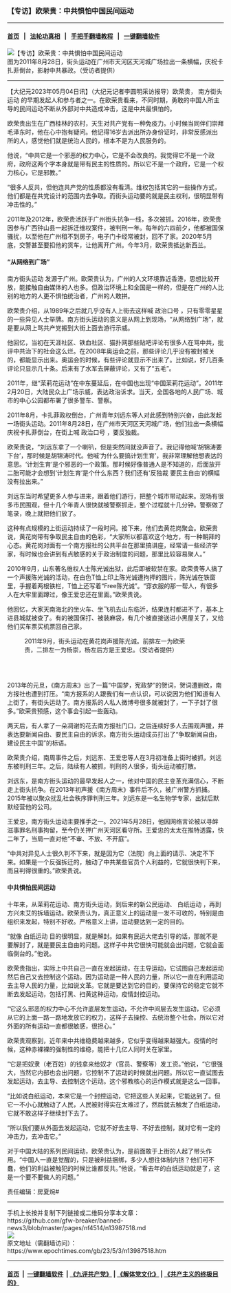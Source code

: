### 【专访】欧荣贵：中共惧怕中国民间运动
------------------------

#### [首页](https://github.com/gfw-breaker/banned-news3/blob/master/README.md) &nbsp;&nbsp;|&nbsp;&nbsp; [法轮功真相](https://github.com/begood0513/basic/blob/master/README.md)  &nbsp;&nbsp;|&nbsp;&nbsp; [手把手翻墙教程](https://github.com/gfw-breaker/guides/wiki)  &nbsp;&nbsp;|&nbsp;&nbsp; [一键翻墙软件](https://github.com/gfw-breaker/nogfw/blob/master/README.md)  



<div><img alt="【专访】欧荣贵：中共惧怕中国民间运动" class="attachment-djy_600_400 size-djy_600_400 wp-post-image" src="https://i.epochtimes.com/assets/uploads/2023/05/id13987571-jietouFotoJet-600x400.jpg"/>
<div class="caption">
 图为2011年8月28日，街头运动在广州市天河区天河城广场拉出一条横幅，庆祝卡扎菲倒台，影射中共暴政。（受访者提供）
</div></div><hr/>


<div><p>
 【大纪元2023年05月04日讯】（大纪元记者李圆明采访报导）欧荣贵，
 <ok href="https://www.epochtimes.com/gb/tag/%E5%8D%97%E6%96%B9%E8%A1%97%E5%A4%B4%E8%BF%90%E5%8A%A8.html">
  南方街头运动
 </ok>
 的早期发起人和参与者之一。在欧荣贵看来，不同时期，勇敢的中国人所主导的民间运动不断从外部对中共造成冲击，这是中共最惧怕的。
</p>
<p>
 欧荣贵出生在广西桂林的农村，天生对共产党有一种免疫力。小时候当同伴们崇拜毛泽东时，他在心中抱有疑问。他记得16岁去派出所办身份证时，非常反感派出所的人，感觉他们就是统治人民的，根本不是为人民服务的。
</p>
<p>
 他说，“中共它是一个邪恶的权力中心，它是不会改良的。我觉得它不是一个政府，政府这两个字本身就是带有民主的性质的。所以它不是一个政府，它是一个权力核心，它是邪教。”
</p>
<p>
 “很多人反共，但他连共产党的性质都没有看清。维权包括其它的一些操作方式，他们都是在共党设计的范围内去争取。而街头运动要的就是民主权利，很明显带有冲击性的。”
</p>
<p>
 2011年及2012年，欧荣贵活跃于广州街头抗争一线，多次被抓。2016年，欧荣贵因参与广西钟山县一起拆迁维权案件，被判刑一年。每年的六四前夕，他都被国保骚扰，以至他在广州租不到房子，电子门卡经常被封，回不了家。2020年5月底，交警甚至要扣他的货车，让他离开广州。今年3月，欧荣贵抵达新西兰。
</p>
<h4>
 “从网络到广场”
</h4>
<p>
 <ok href="https://www.epochtimes.com/gb/tag/%E5%8D%97%E6%96%B9%E8%A1%97%E5%A4%B4%E8%BF%90%E5%8A%A8.html">
  南方街头运动
 </ok>
 发源于广州。欧荣贵认为，广州的人文环境靠近香港，思想比较开放，能接触自由媒体的人也多。但政治环境上和全国是一样的，但是在广州的人比别的地方的人更不惧怕统治者，广州的人敢拼。
</p>
<p>
 欧荣贵介绍，从1989年之后就几乎没有人上街去这样喊
 <ok href="https://www.epochtimes.com/gb/tag/%E6%94%BF%E6%B2%BB%E5%8F%A3%E5%8F%B7.html">
  政治口号
 </ok>
 ，只有零零星星的一些异见人士举牌。南方街头运动的意义是从网上到现场，“从网络到广场”，就是要从网上骂共产党搬到大街上面去游行示威。
</p>
<p>
 他回忆，当初在天涯社区、铁血社区、猫扑网那些贴吧评论有很多人在骂中共，批评中共治下的社会这么烂。在2008年奥运会之前，那些评论几乎没有被封被关的，都能显示出来。奥运会的时候，有些评论就显示不出来了。比如说，好几百条评论只显示几十条。后来有了水军去屏蔽评论，又有了“五毛”。
</p>
<p>
 2011年，继“茉莉花运动”在中东蔓延后，在中国也出现“中国茉莉花运动”。2011年2月20日，大陆民众上广场示威，表达政治诉求。当天，全国各地的人民广场、城市的中心公园都布署了很多警车、警察。
</p>
<p>
 2011年8月，卡扎菲政权倒台，广州青年刘远东等人对此感到特别兴奋，由此发起一场街头运动。2011年8月28日，在广州市天河区天河城广场，他们拉出一条横幅庆祝卡扎菲倒台，在街上喊
 <ok href="https://www.epochtimes.com/gb/tag/%E6%94%BF%E6%B2%BB%E5%8F%A3%E5%8F%B7.html">
  政治口号
 </ok>
 ，要反独裁。
</p>
<p>
 欧荣贵说，“刘远东拿了一个喇叭，但是突然间就没声音了。我记得他喊‘胡锦涛要下台’，那时候是胡锦涛时代。他喊‘为什么要搞计划生育’，我非常理解他想表达的意思。‘计划生育’是个邪恶的一个政策。那时候好像普通人是不知道的，后面放开二胎可能才会想到‘计划生育’是个什么东西？我们还有‘反独裁 要民主自由’的横幅没有拉出来。”
</p>
<p>
 刘远东当时希望更多人参与进来，跟着他们游行，把整个城市带动起来。现场有很多市民围观，但十几个年青人很快就被警察抓走，整个过程就十几分钟。警察做了笔录，晚上就把他们放了。
</p>
<p>
 这种有点规模的上街运动持续了一段时间。接下来，他们去黄花岗聚会。欧荣贵说，黄花岗带有争取民主自由的色彩，“大家所以都喜欢这个地方，有一种朝拜的心态。黄花岗对面有一个南方报社的公共平台在那里搞讲座，经常请一些经济学家，有时候也会讲到有点敏感的关于政治制度的问题，那里比较容易聚人。”
</p>
<p>
 2010年9月，山东著名维权人士陈光诚出狱，此后即被软禁在家。欧荣贵等人搞了一个声援陈光诚的活动，在白色T恤上印上陈光诚遭拘押的图片，陈光诚在铁窗里，手握着两根铁栏，T恤上还写着“Free陈光诚”。“穿衣服的那一帮人，有很多人在大牢里面蹲过，像王爱忠还在里面。”欧荣贵说。
</p>
<p>
 他回忆，大家天南海北的坐火车、坐飞机去山东临沂，结果连村都进不了，基本上进县城就被查了。有的被国保打、被装麻袋，有几个被直接送进小黑屋关了，又给他们买车票买机票回自己家。
</p>
<figure aria-describedby="caption-attachment-13987552" class="wp-caption aligncenter" id="attachment_13987552" style="width: 396px">
 <ok href="https://i.epochtimes.com/assets/uploads/2023/05/id13987552-photo_2023-05-03-17.43.43.jpeg" target="_blank">
  <img alt="" class="wp-image-13987552" src="https://i.epochtimes.com/assets/uploads/2023/05/id13987552-photo_2023-05-03-17.43.43-600x800.jpeg"/>
 </ok>
 <br/><figcaption class="wp-caption-text" id="caption-attachment-13987552">
  2011年9月，街头运动在黄花岗声援陈光诚。前排左一为欧荣贵，二排左一为杨崇，杨左后方是王爱忠。（受访者提供）
 </figcaption><br/>
</figure><br/>
<p>
 2013年的元旦，《南方周末》出了一篇“中国梦，宪政梦”的贺词，贺词遭删改，南方报社也遭到打压。“南方报系的人跟我们有一点认识，可以说因为他们知道有人上街了，有街头运动了。南方报系的人私人微博号很多就被封了，一下子封了很多。”欧荣贵预感，这个事会引起一些轰动。
</p>
<p>
 两天后，有人拿了一朵凋谢的花去南方报社门口，之后连续好多人去围观声援，并表达要新闻自由、要民主自由的诉求。南方街头运动成员打出了“争取新闻自由，建设民主中国”的标语。
</p>
<p>
 欧荣贵介绍，南周事件之后，刘远东、王爱忠等人在3月初准备上街时被抓，刘远东被判刑三年。之后，陆续有人被抓，判刑的人很多，街头运动被打散。
</p>
<p>
 刘远东，是南方街头运动的最早发起人之一，他对中国的民主变革充满信心，不断走上街头抗争。在2013年初声援《南方周末》事件后不久，被广州警方抓捕。2015年被以聚众扰乱社会秩序罪判刑三年。刘远东是一名生物学专家，出狱后默默经营他的公司。
</p>
<p>
 王爱忠，南方街头运动主要推手之一。2021年5月28日，他因网络言论被以寻衅滋事罪名刑事拘留，至今仍关押广州天河区看守所。王爱忠的太太在推特透露，快二年了，当局一直对他“不审、不放、不开庭”。
</p>
<p>
 “中共对异见人士很久判不下来，就是因为它（法院）向上面的请示、决定不下来。如果是一个反强拆迁的，触动了中共某些官员个人利益的，它就很快判下来，而且判得很重的。”欧荣贵说。
</p>
<h4>
 中共惧怕民间运动
</h4>
<p>
 十年来，从茉莉花运动、南方街头运动，到后来的新公民运动、
 <ok href="https://www.epochtimes.com/gb/tag/%E7%99%BD%E7%BA%B8%E8%BF%90%E5%8A%A8.html">
  白纸运动
 </ok>
 ，再到方兴未艾的拆墙运动。欧荣贵认为，真正意义上的运动是一发不可收的，特别是由组织来发起，特别不好收。严格意义上讲，运动要达到一定的目的。
</p>
<p>
 “就像
 <ok href="https://www.epochtimes.com/gb/tag/%E7%99%BD%E7%BA%B8%E8%BF%90%E5%8A%A8.html">
  白纸运动
 </ok>
 目的很明显，就是解封。如果有民运大佬去引导的话，那就不是要解封了，就是要民主自由的问题。这样子中共它很快可能就会出问题，它就会面临倒台的。”他说。
</p>
<p>
 欧荣贵指出，实际上中共自己一直在发起运动，在主导运动，它试图自己发起运动然后自己又去控制这个运动。因为运动是一种人民的力量，所以它一直在利用运动去主导人民的力量，比如说文革。它就是要达到它的目的，要保持它的稳定它就不断去发起运动，包括打黑、扫黄这种运动，疫情封控运动。
</p>
<p>
 “它这么邪恶的权力中心不允许底层发生运动，不允许中间层去发生运动，它必须从它的上面一路一路地发放它的权力，这样子去操控、去统治整个社会。所以它对外面的所有运动一直都很敏感，很担心。”
</p>
<p>
 欧荣贵观察到，近年来中共维稳费越来越多，它似乎变得越来越强大。疫情的时候，这种赤裸裸的强制性的维稳，能把十几亿人同时关在家里。
</p>
<p>
 “它是把奴隶（老百姓）的钱拿来给奴才（官员、警察等）发工资。”他说，“它很强大，当然它内部也会出问题，它控制不了运动的时候就出问题。所以它一直试图去发起运动，去主导、去控制这个运动。这个邪教核心的运作模式就是这么一回事。
</p>
<p>
 “比如说白纸运动，本来它是一个封控运动，它把这些人关起来，它能达到了。但它一不小心就触动了人民，人民被封得实在太难过了，然后就去触发了白纸运动，它就不敢这样子继续封下去了。
</p>
<p>
 “所以我们要从外面去发起运动，它就不好去主导、不好去控制，就对它有一定的冲击力，去冲击它。”
</p>
<p>
 对于中国大陆的系列民间运动，欧荣贵认为，是前面敢于上街的人起了带头作用。“中国人一直是觉醒的，只是被利益捆绑，多少人想往体制内挤？他们可不蠢，他们的利益被触犯的时候比谁都反共。”他说，“看去年的白纸运动就是了，这是一个要不要做人的问题。”
</p>
<p>
 责任编辑：房夏焥#
</p>
</div>
<hr/>
手机上长按并复制下列链接或二维码分享本文章：<br/>
https://github.com/gfw-breaker/banned-news3/blob/master/pages/nf4514/n13987518.md <br/>
<a href='https://github.com/gfw-breaker/banned-news3/blob/master/pages/nf4514/n13987518.md'><img src='https://github.com/gfw-breaker/banned-news3/blob/master/pages/nf4514/n13987518.md.png'/></a> <br/>
原文地址（需翻墙访问）：https://www.epochtimes.com/gb/23/5/3/n13987518.htm


------------------------
#### [首页](https://github.com/gfw-breaker/banned-news3/blob/master/README.md) &nbsp;|&nbsp; [一键翻墙软件](https://github.com/gfw-breaker/nogfw/blob/master/README.md) &nbsp;| [《九评共产党》](https://github.com/gfw-breaker/9ping.md/blob/master/README.md#九评之一评共产党是什么) | [《解体党文化》](https://github.com/gfw-breaker/jtdwh.md/blob/master/README.md) | [《共产主义的终极目的》](https://github.com/gfw-breaker/gczydzjmd.md/blob/master/README.md)


<img src='http://gfw-breaker.win/banned-news3/pages/nf4514/n13987518.md' width='0px' height='0px'/>